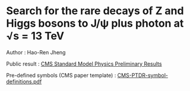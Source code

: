 # Search for the rare decays of Z and Higgs bosons to J/ψ plus photon at √s = 13 TeV #

Author : Hao-Ren Jheng

Public result : [CMS Standard Model Physics Preliminary Results](http://cms-results.web.cern.ch/cms-results/public-results/preliminary-results/SMP-17-012/index.html)

Pre-defined symbols (CMS paper template) : [CMS-PTDR-symbol-definitions.pdf](https://github.com/hrjheng/Thesis-Master/blob/master/CMS-PTDR-symbol-definitions.pdf)